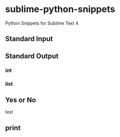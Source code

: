 # sublime-python-snippets
Python Snippets for Sublime Text 4

## Standard Input

## Standard Output

### int

### list

## Yes or No
test

## print

